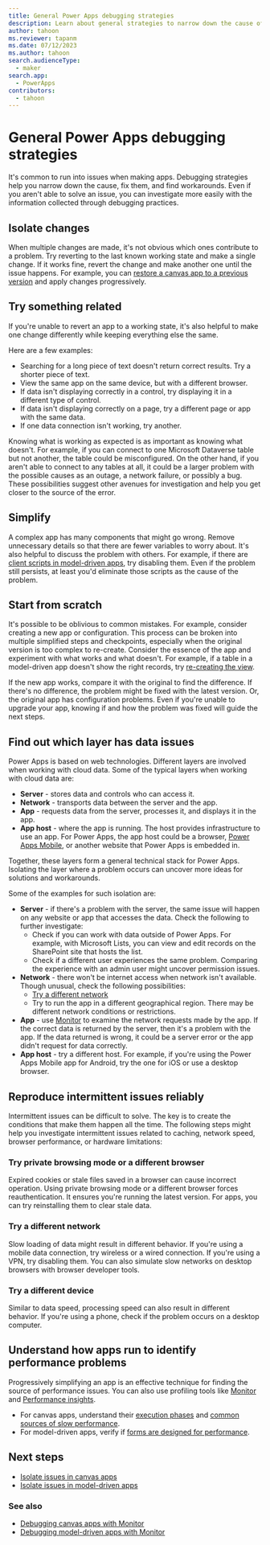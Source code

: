 ```yaml
---
title: General Power Apps debugging strategies
description: Learn about general strategies to narrow down the cause of app errors.
author: tahoon
ms.reviewer: tapanm
ms.date: 07/12/2023
ms.author: tahoon
search.audienceType: 
  - maker
search.app: 
  - PowerApps
contributors:
  - tahoon
---
```

# General Power Apps debugging strategies

It's common to run into issues when making apps. Debugging strategies help you narrow down the cause, fix them, and find workarounds. Even if you aren't able to solve an issue, you can investigate more easily with the information collected through debugging practices.

## Isolate changes

When multiple changes are made, it's not obvious which ones contribute to a problem. Try reverting to the last known working state and make a single change. If it works fine, revert the change and make another one until the issue happens. For example, you can [restore a canvas app to a previous version](/power-apps/maker/canvas-apps/restore-an-app) and apply changes progressively.

## Try something related

If you're unable to revert an app to a working state, it's also helpful to make one change differently while keeping everything else the same.

Here are a few examples:

- Searching for a long piece of text doesn't return correct results. Try a shorter piece of text.
- View the same app on the same device, but with a different browser.
- If data isn't displaying correctly in a control, try displaying it in a different type of control.
- If data isn't displaying correctly on a page, try a different page or app with the same data.
- If one data connection isn't working, try another.

Knowing what is working as expected is as important as knowing what doesn't. For example, if you can connect to one Microsoft Dataverse table but not another, the table could be misconfigured. On the other hand, if you aren't able to connect to any tables at all, it could be a larger problem with the possible causes as an outage, a network failure, or possibly a bug. These possibilities suggest other avenues for investigation and help you get closer to the source of the error.

## Simplify

A complex app has many components that might go wrong. Remove unnecessary details so that there are fewer variables to worry about. It's also helpful to discuss the problem with others. For example, if there are [client scripts in model-driven apps](/power-apps/developer/model-driven-apps/client-scripting), try disabling them. Even if the problem still persists, at least you'd eliminate those scripts as the cause of the problem.

## Start from scratch

It's possible to be oblivious to common mistakes. For example, consider creating a new app or configuration. This process can be broken into multiple simplified steps and checkpoints, especially when the original version is too complex to re-create. Consider the essence of the app and experiment with what works and what doesn't. For example, if a table in a model-driven app doesn't show the right records, try [re-creating the view](/power-apps/developer/model-driven-apps/customize-entity-views).

If the new app works, compare it with the original to find the difference. If there's no difference, the problem might be fixed with the latest version. Or, the original app has configuration problems. Even if you're unable to upgrade your app, knowing if and how the problem was fixed will guide the next steps.


## Find out which layer has data issues

Power Apps is based on web technologies. Different layers are involved when working with cloud data. Some of the typical layers when working with cloud data are:

- **Server** - stores data and controls who can access it.
- **Network** - transports data between the server and the app.
- **App** - requests data from the server, processes it, and displays it in the app.
- **App host** - where the app is running. The host provides infrastructure to use an app. For Power Apps, the app host could be a browser, [Power Apps Mobile](/power-apps/mobile/run-powerapps-on-mobile), or another website that Power Apps is embedded in.

Together, these layers form a general technical stack for Power Apps. Isolating the layer where a problem occurs can uncover more ideas for solutions and workarounds.

Some of the examples for such isolation are:

- **Server** - if there's a problem with the server, the same issue will happen on any website or app that accesses the data. Check the following to further investigate:
  - Check if you can work with data outside of Power Apps. For example, with Microsoft Lists, you can view and edit records on the SharePoint site that hosts the list.
  - Check if a different user experiences the same problem. Comparing the experience with an admin user might uncover permission issues.
- **Network** - there won't be internet access when network isn't available. Though unusual, check the following possibilities:
  - [Try a different network](#try-a-different-network)
  - Try to run the app in a different geographical region. There may be different network conditions or restrictions.
- **App** - use [Monitor](/power-apps/maker/monitor-overview) to examine the network requests made by the app. If the correct data is returned by the server, then it's a problem with the app. If the data returned is wrong, it could be a server error or the app didn't request for data correctly.
- **App host** - try a different host. For example, if you're using the Power Apps Mobile app for Android, try the one for iOS or use a desktop browser.

## Reproduce intermittent issues reliably

Intermittent issues can be difficult to solve. The key is to create the conditions that make them happen all the time. The following steps might help you investigate intermittent issues related to caching, network speed, browser performance, or hardware limitations:

### Try private browsing mode or a different browser

Expired cookies or stale files saved in a browser can cause incorrect operation. Using private browsing mode or a different browser forces reauthentication. It ensures you're running the latest version. For apps, you can try reinstalling them to clear stale data.

### Try a different network

Slow loading of data might result in different behavior. If you're using a mobile data connection, try wireless or a wired connection. If you're using a VPN, try disabling them. You can also simulate slow networks on desktop browsers with browser developer tools.

### Try a different device

Similar to data speed, processing speed can also result in different behavior. If you're using a phone, check if the problem occurs on a desktop computer.

## Understand how apps run to identify performance problems

Progressively simplifying an app is an effective technique for finding the source of performance issues. You can also use profiling tools like [Monitor](/power-apps/maker/monitor-overview) and [Performance insights](/power-apps/maker/common/performance-insights-overview).

- For canvas apps, understand their [execution phases](/power-apps/maker/canvas-apps/execution-phases-data-flow) and [common sources of slow performance](/power-apps/maker/canvas-apps/slow-performance-sources).
- For model-driven apps, verify if [forms are designed for performance](/power-apps/maker/model-driven-apps/design-performant-forms).

## Next steps

- [Isolate issues in canvas apps](isolate-canvas-app-issues.md)
- [Isolate issues in model-driven apps](isolate-model-app-issues.md)

### See also

- [Debugging canvas apps with Monitor](/power-apps/maker/monitor-canvasapps)
- [Debugging model-driven apps with Monitor](/power-apps/maker/monitor-modelapps)
